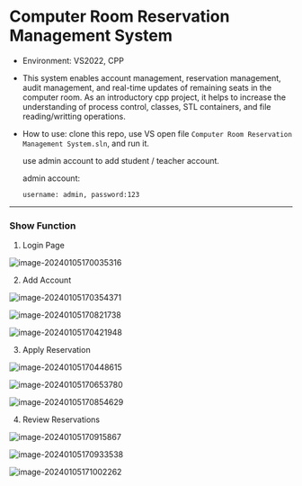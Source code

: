 # Computer Room Reservation Management System

* Environment: VS2022, CPP

* This system enables account management, reservation management, audit management, and real-time updates of remaining seats in the computer room.
  As an introductory cpp project, it helps to increase the understanding of process control, classes, STL containers, and file reading/writting operations.

* How to use:
  clone this repo, use VS open file `Computer Room Reservation Management System.sln`,  and run it. 

  use admin account to add student / teacher account.

  admin account: 

  ```
  username: admin, password:123
  ```

---

### Show Function

1. Login Page

![image-20240105170035316](D:\Users\lzzha\source\repos\机房预约系统\image\image-20240105170035316.png)

2. Add Account

![image-20240105170354371](C:\Users\lzzha\AppData\Roaming\Typora\typora-user-images\image-20240105170354371.png)

![image-20240105170821738](C:\Users\lzzha\AppData\Roaming\Typora\typora-user-images\image-20240105170821738.png)

![image-20240105170421948](C:\Users\lzzha\AppData\Roaming\Typora\typora-user-images\image-20240105170421948.png)

3. Apply Reservation

![image-20240105170448615](C:\Users\lzzha\AppData\Roaming\Typora\typora-user-images\image-20240105170448615.png)

![image-20240105170653780](C:\Users\lzzha\AppData\Roaming\Typora\typora-user-images\image-20240105170653780.png)

![image-20240105170854629](C:\Users\lzzha\AppData\Roaming\Typora\typora-user-images\image-20240105170854629.png)

4. Review Reservations

![image-20240105170915867](C:\Users\lzzha\AppData\Roaming\Typora\typora-user-images\image-20240105170915867.png)

![image-20240105170933538](C:\Users\lzzha\AppData\Roaming\Typora\typora-user-images\image-20240105170933538.png)

![image-20240105171002262](C:\Users\lzzha\AppData\Roaming\Typora\typora-user-images\image-20240105171002262.png)